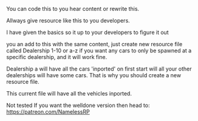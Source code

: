 You can code this to you hear content or rewrite this.

Allways give resource like this to you developers.

I have given the basics so it up to your developers to figure it out

you an add to this with the same content, just create new resource file called Dealership 1-10 or a-z if you want any cars to only be spawned at a specific dealership, and it will work fine.


Dealership a will have all the cars 'inported' on first start will all your other dealerships will have some cars. That is why you should create a new  resource file. 

This current file will have all the vehicles inported. 


Not tested
If you want the welldone version then head to: https://patreon.com/NamelessRP
